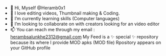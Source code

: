 - 👋 Hi, Myself @Heramb0x1
- 👀 I love editing videos, Thumbnail making & Coding.
- 🌱 I’m currently learning skills (Computer languages)
- 💞️ I’m looking to collaborate on with creators looking for an video editor
- 📫 You can reach me through my email : herambsalunkhe2312@gmail.com
My Feed is a  ✨ special ✨ repository because its where I provide MOD apks (MOD file) Rpository appears on your GitHub profile
